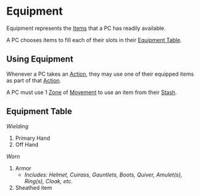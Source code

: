 # Equipment

Equipment represents the [Items](../../Items%20and%20Gear/Items.md) that a PC has readily available.

A PC chooses items to fill each of their slots in their [Equipment Table](Equipment.md#Equipment%20Table).

## Using Equipment

Whenever a PC takes an [Action](../../Game%20Procedures/Core%20Procedures/Action.md), they may use one of their equipped items as part of that [Action](../../Game%20Procedures/Core%20Procedures/Action.md).

A PC must use 1 [Zone](../../Game%20Procedures/Core%20Procedures/Zone.md) of [Movement](../../Game%20Procedures/Combat/Movement.md) to use an item from their [Stash](Stash.md).

## Equipment Table

*Wielding*
1. Primary Hand
2. Off Hand

*Worn*
1. Armor
	- *Includes: Helmet, Cuirass, Gauntlets, Boots, Quiver, Amulet(s), Ring(s), Cloak, etc.*
2. Sheathed item
